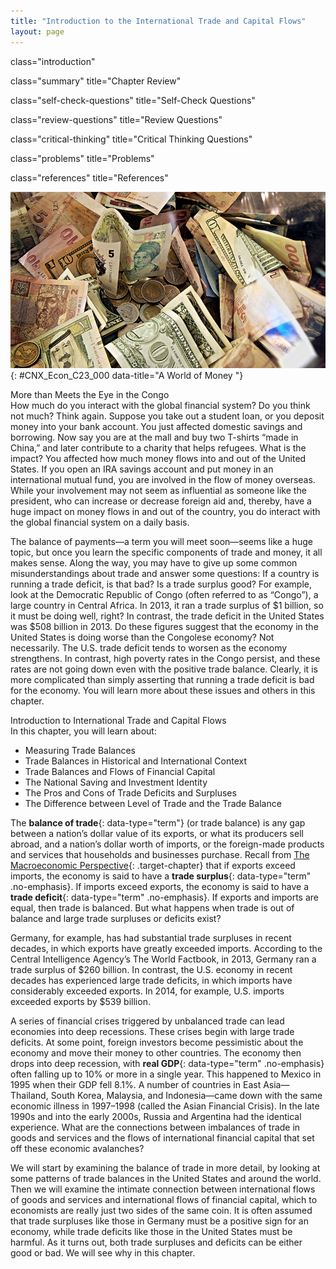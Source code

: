 ```yaml
---
title: "Introduction to the International Trade and Capital Flows"
layout: page
---
```



<cnx-pi data-type="cnx.flag.introduction"> class="introduction" </cnx-pi>

<cnx-pi data-type="cnx.eoc">class="summary" title="Chapter Review"</cnx-pi>

<cnx-pi data-type="cnx.eoc">class="self-check-questions" title="Self-Check Questions"</cnx-pi>

<cnx-pi data-type="cnx.eoc">class="review-questions" title="Review Questions"</cnx-pi>

<cnx-pi data-type="cnx.eoc">class="critical-thinking" title="Critical Thinking Questions"</cnx-pi>

<cnx-pi data-type="cnx.eoc">class="problems" title="Problems"</cnx-pi>

<cnx-pi data-type="cnx.eoc">class="references" title="References"</cnx-pi>

 ![This is a picture of many different currencies from around the world.](../resources/CNX_Econ_C23_000.jpg "We are all part of the global financial system, which includes many different currencies. (Credit: modification of work by epSos.de/Flickr Creative Commons)"){: #CNX_Econ_C23_000 data-title="A World of Money "}

<div data-type="note" class="economics bringhome" markdown="1">
<div data-type="title">
More than Meets the Eye in the Congo
</div>
How much do you interact with the global financial system? Do you think not much? Think again. Suppose you take out a student loan, or you deposit money into your bank account. You just affected domestic savings and borrowing. Now say you are at the mall and buy two T-shirts “made in China,” and later contribute to a charity that helps refugees. What is the impact? You affected how much money flows into and out of the United States. If you open an IRA savings account and put money in an international mutual fund, you are involved in the flow of money overseas. While your involvement may not seem as influential as someone like the president, who can increase or decrease foreign aid and, thereby, have a huge impact on money flows in and out of the country, you do interact with the global financial system on a daily basis.

The balance of payments—a term you will meet soon—seems like a huge topic, but once you learn the specific components of trade and money, it all makes sense. Along the way, you may have to give up some common misunderstandings about trade and answer some questions: If a country is running a trade deficit, is that bad? Is a trade surplus good? For example, look at the Democratic Republic of Congo (often referred to as “Congo”), a large country in Central Africa. In 2013, it ran a trade surplus of $1 billion, so it must be doing well, right? In contrast, the trade deficit in the United States was $508 billion in 2013. Do these figures suggest that the economy in the United States is doing worse than the Congolese economy? Not necessarily. The U.S. trade deficit tends to worsen as the economy strengthens. In contrast, high poverty rates in the Congo persist, and these rates are not going down even with the positive trade balance. Clearly, it is more complicated than simply asserting that running a trade deficit is bad for the economy. You will learn more about these issues and others in this chapter.

</div>

<div data-type="note" class="economics chapter-objectives" markdown="1">
<div data-type="title">
Introduction to International Trade and Capital Flows
</div>
In this chapter, you will learn about:

* Measuring Trade Balances
* Trade Balances in Historical and International Context
* Trade Balances and Flows of Financial Capital
* The National Saving and Investment Identity
* The Pros and Cons of Trade Deficits and Surpluses
* The Difference between Level of Trade and the Trade Balance

</div>

The **balance of trade**{: data-type="term"} (or trade balance) is any gap between a nation’s dollar value of its exports, or what its producers sell abroad, and a nation’s dollar worth of imports, or the foreign-made products and services that households and businesses purchase. Recall from [The Macroeconomic Perspective](/m48705){: .target-chapter} that if exports exceed imports, the economy is said to have a **trade surplus**{: data-type="term" .no-emphasis}. If imports exceed exports, the economy is said to have a **trade deficit**{: data-type="term" .no-emphasis}. If exports and imports are equal, then trade is balanced. But what happens when trade is out of balance and large trade surpluses or deficits exist?

Germany, for example, has had substantial trade surpluses in recent decades, in which exports have greatly exceeded imports. According to the Central Intelligence Agency’s The World Factbook, in 2013, Germany ran a trade surplus of $260 billion. In contrast, the U.S. economy in recent decades has experienced large trade deficits, in which imports have considerably exceeded exports. In 2014, for example, U.S. imports exceeded exports by $539 billion.

A series of financial crises triggered by unbalanced trade can lead economies into deep recessions. These crises begin with large trade deficits. At some point, foreign investors become pessimistic about the economy and move their money to other countries. The economy then drops into deep recession, with **real GDP**{: data-type="term" .no-emphasis} often falling up to 10% or more in a single year. This happened to Mexico in 1995 when their GDP fell 8.1%. A number of countries in East Asia—Thailand, South Korea, Malaysia, and Indonesia—came down with the same economic illness in 1997–1998 (called the Asian Financial Crisis). In the late 1990s and into the early 2000s, Russia and Argentina had the identical experience. What are the connections between imbalances of trade in goods and services and the flows of international financial capital that set off these economic avalanches?

We will start by examining the balance of trade in more detail, by looking at some patterns of trade balances in the United States and around the world. Then we will examine the intimate connection between international flows of goods and services and international flows of financial capital, which to economists are really just two sides of the same coin. It is often assumed that trade surpluses like those in Germany must be a positive sign for an economy, while trade deficits like those in the United States must be harmful. As it turns out, both trade surpluses and deficits can be either good or bad. We will see why in this chapter.

